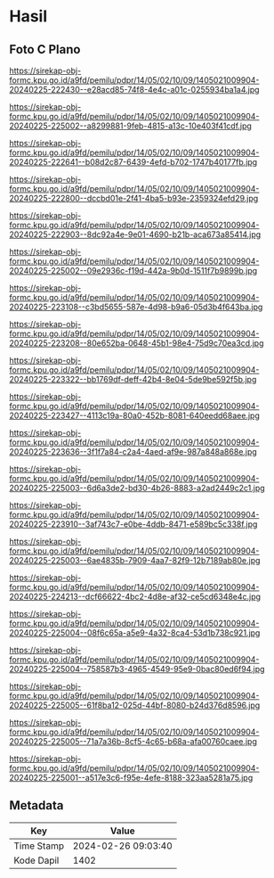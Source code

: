 # Hasil

## Foto C Plano

https://sirekap-obj-formc.kpu.go.id/a9fd/pemilu/pdpr/14/05/02/10/09/1405021009904-20240225-222430--e28acd85-74f8-4e4c-a01c-0255934ba1a4.jpg

https://sirekap-obj-formc.kpu.go.id/a9fd/pemilu/pdpr/14/05/02/10/09/1405021009904-20240225-225002--a8299881-9feb-4815-a13c-10e403f41cdf.jpg

https://sirekap-obj-formc.kpu.go.id/a9fd/pemilu/pdpr/14/05/02/10/09/1405021009904-20240225-222641--b08d2c87-6439-4efd-b702-1747b40177fb.jpg

https://sirekap-obj-formc.kpu.go.id/a9fd/pemilu/pdpr/14/05/02/10/09/1405021009904-20240225-222800--dccbd01e-2f41-4ba5-b93e-2359324efd29.jpg

https://sirekap-obj-formc.kpu.go.id/a9fd/pemilu/pdpr/14/05/02/10/09/1405021009904-20240225-222903--8dc92a4e-9e01-4690-b21b-aca673a85414.jpg

https://sirekap-obj-formc.kpu.go.id/a9fd/pemilu/pdpr/14/05/02/10/09/1405021009904-20240225-225002--09e2936c-f19d-442a-9b0d-1511f7b9899b.jpg

https://sirekap-obj-formc.kpu.go.id/a9fd/pemilu/pdpr/14/05/02/10/09/1405021009904-20240225-223108--c3bd5655-587e-4d98-b9a6-05d3b4f643ba.jpg

https://sirekap-obj-formc.kpu.go.id/a9fd/pemilu/pdpr/14/05/02/10/09/1405021009904-20240225-223208--80e652ba-0648-45b1-98e4-75d9c70ea3cd.jpg

https://sirekap-obj-formc.kpu.go.id/a9fd/pemilu/pdpr/14/05/02/10/09/1405021009904-20240225-223322--bb1769df-deff-42b4-8e04-5de9be592f5b.jpg

https://sirekap-obj-formc.kpu.go.id/a9fd/pemilu/pdpr/14/05/02/10/09/1405021009904-20240225-223427--4113c19a-80a0-452b-8081-640eedd68aee.jpg

https://sirekap-obj-formc.kpu.go.id/a9fd/pemilu/pdpr/14/05/02/10/09/1405021009904-20240225-223636--3f1f7a84-c2a4-4aed-af9e-987a848a868e.jpg

https://sirekap-obj-formc.kpu.go.id/a9fd/pemilu/pdpr/14/05/02/10/09/1405021009904-20240225-225003--6d6a3de2-bd30-4b26-8883-a2ad2449c2c1.jpg

https://sirekap-obj-formc.kpu.go.id/a9fd/pemilu/pdpr/14/05/02/10/09/1405021009904-20240225-223910--3af743c7-e0be-4ddb-8471-e589bc5c338f.jpg

https://sirekap-obj-formc.kpu.go.id/a9fd/pemilu/pdpr/14/05/02/10/09/1405021009904-20240225-225003--6ae4835b-7909-4aa7-82f9-12b7189ab80e.jpg

https://sirekap-obj-formc.kpu.go.id/a9fd/pemilu/pdpr/14/05/02/10/09/1405021009904-20240225-224213--dcf66622-4bc2-4d8e-af32-ce5cd6348e4c.jpg

https://sirekap-obj-formc.kpu.go.id/a9fd/pemilu/pdpr/14/05/02/10/09/1405021009904-20240225-225004--08f6c65a-a5e9-4a32-8ca4-53d1b738c921.jpg

https://sirekap-obj-formc.kpu.go.id/a9fd/pemilu/pdpr/14/05/02/10/09/1405021009904-20240225-225004--758587b3-4965-4549-95e9-0bac80ed6f94.jpg

https://sirekap-obj-formc.kpu.go.id/a9fd/pemilu/pdpr/14/05/02/10/09/1405021009904-20240225-225005--61f8ba12-025d-44bf-8080-b24d376d8596.jpg

https://sirekap-obj-formc.kpu.go.id/a9fd/pemilu/pdpr/14/05/02/10/09/1405021009904-20240225-225005--71a7a36b-8cf5-4c65-b68a-afa00760caee.jpg

https://sirekap-obj-formc.kpu.go.id/a9fd/pemilu/pdpr/14/05/02/10/09/1405021009904-20240225-225001--a517e3c6-f95e-4efe-8188-323aa5281a75.jpg


## Metadata

| Key        | Value               |
| ---------- | ------------------- |
| Time Stamp | 2024-02-26 09:03:40 |
| Kode Dapil | 1402                |



